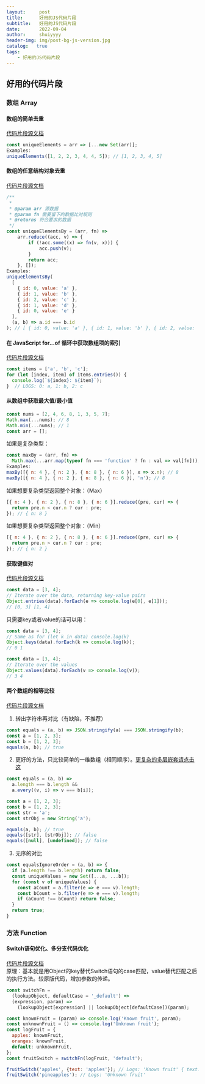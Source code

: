 ```yaml
---
layout:     post
title:      好用的JS代码片段
subtitle:   好用的JS代码片段
date:       2022-09-04
author:     shuiyyyy
header-img: img/post-bg-js-version.jpg
catalog:   true
tags:
    - 好用的JS代码片段
---
```

## 好用的代码片段

### 数组 Array

#### 数组的简单去重
[代码片段源文档](https://www.30secondsofcode.org/js/s/unique-elements)

```JavaScript
const uniqueElements = arr => [...new Set(arr)];
Examples:
uniqueElements([1, 2, 2, 3, 4, 4, 5]); // [1, 2, 3, 4, 5]
```

#### 数组的任意结构对象去重
[代码片段源文档](https://www.30secondsofcode.org/js/s/unique-elements-by)
```JavaScript
/**
 * 
 * @param arr 源数据
 * @param fn 需要留下的数据比对规则
 * @returns 符合要求的数据
 */
const uniqueElementsBy = (arr, fn) =>
    arr.reduce((acc, v) => {
        if (!acc.some((x) => fn(v, x))) {
            acc.push(v);
        }
        return acc;
    }, []);
Examples:
uniqueElementsBy(
  [
    { id: 0, value: 'a' },
    { id: 1, value: 'b' },
    { id: 2, value: 'c' },
    { id: 1, value: 'd' },
    { id: 0, value: 'e' }
  ],
  (a, b) => a.id === b.id
); // [ { id: 0, value: 'a' }, { id: 1, value: 'b' }, { id: 2, value: 'c' } ]
```
#### 在 JavaScript for...of 循环中获取数组项的索引
[代码片段源文档](https://www.30secondsofcode.org/articles/s/javascript-index-for-of-loop)

```JavaScript
const items = ['a', 'b', 'c'];
for (let [index, item] of items.entries()) {
  console.log(`${index}: ${item}`);
}  // LOGS: 0: a, 1: b, 2: c
```

#### 从数组中获取最大值/最小值
```JavaScript
const nums = [2, 4, 6, 8, 1, 3, 5, 7];
Math.max(...nums); // 8
Math.min(...nums); // 1
const arr = [];
```
如果是复杂类型：
```JavaScript
const maxBy = (arr, fn) =>
  Math.max(...arr.map(typeof fn === 'function' ? fn : val => val[fn]));
Examples:
maxBy([{ n: 4 }, { n: 2 }, { n: 8 }, { n: 6 }], x => x.n); // 8
maxBy([{ n: 4 }, { n: 2 }, { n: 8 }, { n: 6 }], 'n'); // 8
```
如果想要复杂类型返回整个对象：（Max）
```JavaScript
[{ n: 4 }, { n: 2 }, { n: 8 }, { n: 6 }].reduce((pre, cur) => {
  return pre.n < cur.n ? cur : pre;
}); // { n: 8 }
```
如果想要复杂类型返回整个对象：（Min）
```JavaScript
[{ n: 4 }, { n: 2 }, { n: 8 }, { n: 6 }].reduce((pre, cur) => {
  return pre.n > cur.n ? cur : pre;
}); // { n: 2 }
```

#### 获取键值对
[代码片段源文档](https://www.30secondsofcode.org/articles/s/eslint-refactor-for-in)
```JavaScript
const data = [3, 4];
// Iterate over the data, returning key-value pairs
Object.entries(data).forEach(e => console.log(e[0], e[1]));
// [0, 3] [1, 4]
```
只需要key或者value的话可以用：
```JavaScript
const data = [3, 4];
// Same as for (let k in data) console.log(k)
Object.keys(data).forEach(k => console.log(k));
// 0 1

const data = [3, 4];
// Iterate over the values
Object.values(data).forEach(v => console.log(v));
// 3 4
```

#### 两个数组的相等比较
[代码片段源文档](https://www.30secondsofcode.org/articles/s/javascript-array-comparison)

1. 转出字符串再对比（有缺陷，不推荐）  
```JavaScript
const equals = (a, b) => JSON.stringify(a) === JSON.stringify(b);
const a = [1, 2, 3];
const b = [1, 2, 3];
equals(a, b); // true
```
2. 更好的方法，只比较简单的一维数组（相同顺序）。[更复杂的多层嵌套请点击这](https://www.30secondsofcode.org/js/s/equals)  
```JavaScript
const equals = (a, b) =>
  a.length === b.length &&
  a.every((v, i) => v === b[i]);

const a = [1, 2, 3];
const b = [1, 2, 3];
const str = 'a';
const strObj = new String('a');

equals(a, b); // true
equals([str], [strObj]); // false
equals([null], [undefined]); // false
```
3. 无序的对比  
```JavaScript
const equalsIgnoreOrder = (a, b) => {
  if (a.length !== b.length) return false;
  const uniqueValues = new Set([...a, ...b]);
  for (const v of uniqueValues) {
    const aCount = a.filter(e => e === v).length;
    const bCount = b.filter(e => e === v).length;
    if (aCount !== bCount) return false;
  }
  return true;
}
```

### 方法 Function

#### Switch语句优化、多分支代码优化
[代码片段源文档](https://www.30secondsofcode.org/articles/s/javascript-switch-object)  
原理：基本就是用Object的key替代Switch语句的case匹配，value替代匹配之后的执行方法。较原版代码，增加参数的传递。  

```JavaScript
const switchFn =
  (lookupObject, defaultCase = '_default') =>
  (expression, param) =>
    (lookupObject[expression] || lookupObject[defaultCase])(param);

const knownFruit = (param) => console.log('Known fruit', param);
const unknownFruit = () => console.log('Unknown fruit');
const logFruit = {
  apples: knownFruit,
  oranges: knownFruit,
  default: unknownFruit,
};
const fruitSwitch = switchFn(logFruit, 'default');

fruitSwitch('apples', {text: 'apples'}); // Logs: 'Known fruit' { text: 'apples' }
fruitSwitch('pineapples'); // Logs: 'Unknown fruit'
```